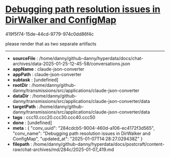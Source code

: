 # [Debugging path resolution issues in DirWalker and ConfigMap](https://claude.ai/chat/284cdcb5-9004-460d-a106-ec4172f3d565)

419f5f74-15de-44cd-9779-974c0dd86f4c

please render that as two separate artifacts

---

* **sourceFile** : /home/danny/github-danny/hyperdata/docs/chat-archives/data-2025-01-25-12-45-58/conversations.json
* **appName** : claude-json-converter
* **appPath** : claude-json-converter
* **subtask** : [undefined]
* **rootDir** : /home/danny/github-danny/transmissions/src/applications/claude-json-converter
* **dataDir** : /home/danny/github-danny/transmissions/src/applications/claude-json-converter/data
* **targetPath** : /home/danny/github-danny/transmissions/src/applications/claude-json-converter/data
* **tags** : ccc10.ccc20.ccc30.ccc40.ccc50
* **done** : [undefined]
* **meta** : {
  "conv_uuid": "284cdcb5-9004-460d-a106-ec4172f3d565",
  "conv_name": "Debugging path resolution issues in DirWalker and ConfigMap",
  "updated_at": "2025-01-07T14:28:27.029438Z"
}
* **filepath** : /home/danny/github-danny/hyperdata/docs/postcraft/content-raw/chat-archives/md/284c/2025-01-07_419.md